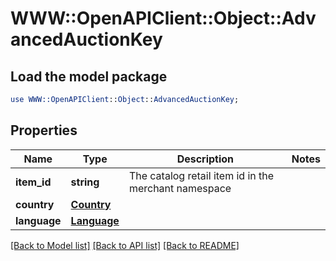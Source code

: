 # WWW::OpenAPIClient::Object::AdvancedAuctionKey

## Load the model package
```perl
use WWW::OpenAPIClient::Object::AdvancedAuctionKey;
```

## Properties
Name | Type | Description | Notes
------------ | ------------- | ------------- | -------------
**item_id** | **string** | The catalog retail item id in the merchant namespace | 
**country** | [**Country**](Country.md) |  | 
**language** | [**Language**](Language.md) |  | 

[[Back to Model list]](../README.md#documentation-for-models) [[Back to API list]](../README.md#documentation-for-api-endpoints) [[Back to README]](../README.md)


